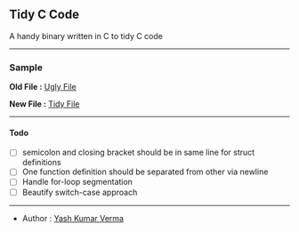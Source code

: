 Tidy C Code
---

A handy binary written in C to tidy C code

---
### Sample

**Old File :** [Ugly File](./example/ugly.c)

**New File :** [Tidy File](./example/tidy.c)

---
#### Todo
- [ ] semicolon and closing bracket should be in same line for struct definitions
- [ ] One function definition should be separated from other via newline
- [ ] Handle for-loop segmentation
- [ ] Beautify switch-case approach  

---

- Author : [Yash Kumar Verma](http://github.com/yashkumarverma)